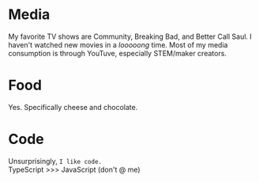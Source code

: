 # Media
My favorite TV shows are Community, Breaking Bad, and Better Call Saul. I haven't watched new movies in a *looooong* time. Most of my media consumption is through YouTuve, especially STEM/maker creators.

# Food
Yes. Specifically cheese and chocolate.

# Code
Unsurprisingly, <code>I like code.</code> <br>
TypeScript >>> JavaScript (don't @ me)